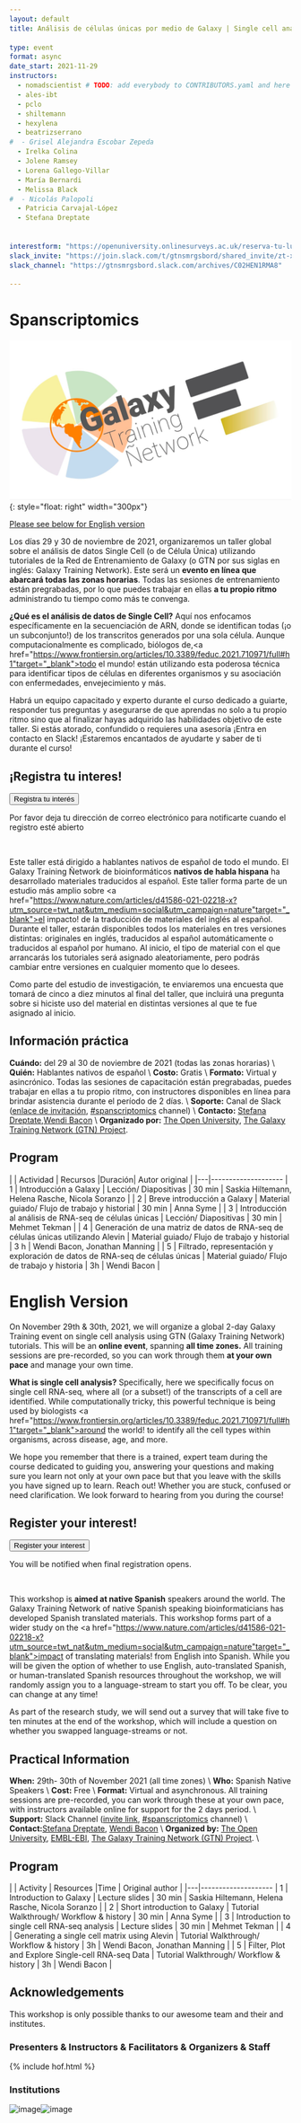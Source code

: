 ```yaml
---
layout: default
title: Análisis de células únicas por medio de Galaxy | Single cell analysis using Galaxy

type: event
format: async
date_start: 2021-11-29
instructors:
  - nomadscientist # TODO: add everybody to CONTRIBUTORS.yaml and here
  - ales-ibt
  - pclo
  - shiltemann
  - hexylena
  - beatrizserrano
#  - Grisel Alejandra Escobar Zepeda
  - Irelka Colina
  - Jolene Ramsey
  - Lorena Gallego-Villar
  - María Bernardi
  - Melissa Black
#  - Nicolás Palopoli
  - Patricia Carvajal-López
  - Stefana Dreptate


interestform: "https://openuniversity.onlinesurveys.ac.uk/reserva-tu-lugar-en-el-taller-analisis-de-datos-single-ce"
slack_invite: "https://join.slack.com/t/gtnsmrgsbord/shared_invite/zt-x7vinbs1-BA~Kht6N86JBhDq0uTIVdQ"
slack_channel: "https://gtnsmrgsbord.slack.com/archives/C02HEN1RMA8"

---
```


# Spanscriptomics

![Course logo](logo.png){: style="float: right" width="300px"}

[Please see below for English version]()

Los días 29 y 30 de noviembre de 2021, organizaremos un taller global sobre el análisis de datos Single Cell (o de Célula Única) utilizando tutoriales de la Red de Entrenamiento de Galaxy (o GTN por sus siglas en inglés: Galaxy Training Network). Este será un **evento en línea que abarcará todas las zonas horarias**. Todas las sesiones de entrenamiento están pregrabadas, por lo que puedes trabajar en ellas **a tu propio ritmo** administrando tu tiempo como más te convenga.


 **¿Qué es el análisis de datos de Single Cell?** Aquí nos enfocamos específicamente en la secuenciación de ARN, donde se identifican todas (¡o un subconjunto!) de los transcritos generados por una sola célula. Aunque computacionalmente es complicado, biólogos de,<a href="https://www.frontiersin.org/articles/10.3389/feduc.2021.710971/full#h1"target="_blank">todo el mundo!</a> están utilizando esta poderosa técnica para identificar tipos de células en diferentes organismos y su asociación con enfermedades, envejecimiento y más.


 Habrá un equipo capacitado y experto durante el curso dedicado a guiarte, responder tus preguntas y asegurarse de que aprendas no solo a tu propio ritmo sino que al finalizar hayas adquirido las habilidades objetivo de este taller. Si estás atorado, confundido o requieres una asesoría ¡Entra en contacto en Slack! ¡Estaremos encantados de ayudarte y saber de ti durante el curso!  


## ¡Registra tu interes!

<a href="{{page.interestform}}"><button type="button" class="btn btn-success btn-lg">Registra tu interés</button></a>

Por favor deja tu dirección de correo electrónico para notificarte cuando el registro esté abierto

<br/>


Este taller está dirigido a hablantes nativos de español de todo el mundo. El Galaxy Training Ñetwork de bioinformáticos **nativos de habla hispana** ha desarrollado materiales traducidos al español. Este taller forma parte de un estudio más amplio sobre <a href="https://www.nature.com/articles/d41586-021-02218-x?utm_source=twt_nat&utm_medium=social&utm_campaign=nature"target="_blank">el impacto!</a> de la traducción de materiales del inglés al español. Durante el taller, estarán disponibles todos los materiales en tres versiones distintas: originales en inglés, traducidos al español automáticamente o traducidos al español por humano. Al inicio, el tipo de material con el que arrancarás los tutoriales será asignado aleatoriamente, pero podrás cambiar entre versiones en cualquier momento que lo desees.

Como parte del estudio de investigación, te enviaremos una encuesta que tomará de cinco a diez minutos al final del taller, que incluirá una pregunta sobre si hiciste uso del material en distintas versiones al que te fue asignado al inicio.



## Información práctica

**Cuándo:** del 29 al 30 de noviembre de 2021 (todas las zonas horarias) \\
**Quién:** Hablantes nativos de español \\
**Costo:** Gratis \\
**Formato:** Virtual y asincrónico. Todas las sesiones de capacitación están pregrabadas, puedes trabajar en ellas a tu propio ritmo, con instructores disponibles en línea para brindar asistencia durante el período de 2 días. \\
**Soporte:** Canal de Slack ([enlace de invitación]({{page.slack_invite}}), [#spanscriptomics]({{page.slack_channel}}) channel) \\
**Contacto:** [Stefana Dreptate](mailto:stefana.dreptate@gmail.com),[Wendi Bacon](mailto:Wendi.Bacon@gmail.com) \\
**Organizado por:** [The Open University](https://www.openuniversity.edu/), [The Galaxy Training Network (GTN) Project](https://training.galaxyproject.org/training-material/hall-of-fame).

## Program

|   | Actividad                                                                         |       Recursos                                 |Duración|              Autor original                     |
|---|--------------------
| 1 | Introducción a Galaxy                                                             |  Lección/ Diapositivas                         | 30 min | Saskia Hiltemann, Helena Rasche, Nicola Soranzo |
| 2 | Breve introducción a Galaxy                                                       |  Material guiado/ Flujo de trabajo y historial | 30 min | Anna Syme                                       |
| 3 | Introducción al análisis de RNA-seq de células únicas                             |  Lección/ Diapositivas                         | 30 min | Mehmet Tekman                                   |
| 4 | Generación de una matriz de datos de RNA-seq de células únicas utilizando Alevin  | Material guiado/ Flujo de trabajo y historial  |  3 h   | Wendi Bacon, Jonathan  Manning                  |
| 5 | Filtrado, representación y exploración de datos de RNA-seq de células únicas      | Material guiado/ Flujo de trabajo y historia   |  3h    | Wendi Bacon                                     |







# English Version

On November 29th & 30th, 2021, we will organize a global 2-day Galaxy Training event on single cell analysis using GTN (Galaxy Training Network) tutorials. This will be an **online event**, spanning **all time zones.** All training sessions are pre-recorded, so you can work through them **at your own pace** and manage your own time.


**What is single cell analysis?** Specifically, here we specifically focus on single cell RNA-seq, where all (or a subset!) of the transcripts of a cell are identified. While computationally tricky, this powerful technique is being used by biologists <a href="https://www.frontiersin.org/articles/10.3389/feduc.2021.710971/full#h1"target="_blank">around the world!</a> to identify all the cell types within organisms, across disease, age, and more.


We hope you remember that there is a trained, expert team during the course dedicated to guiding you, answering your questions and making sure you learn not only at your own pace but that you leave with the skills you have signed up to learn. Reach out! Whether you are stuck, confused or need clarification. We look forward to hearing from you during the course!


## Register your interest!

<a href="{{page.interestform}}"><button type="button" class="btn btn-success btn-lg">Register your interest</button></a>

You will be notified when final registration opens.

<br/>




This workshop is **aimed at native Spanish** speakers around the world. The Galaxy Training Ñetwork of native Spanish speaking bioinformaticians has developed Spanish translated materials. This workshop forms part of a wider study on the  <a href="https://www.nature.com/articles/d41586-021-02218-x?utm_source=twt_nat&utm_medium=social&utm_campaign=nature"target="_blank">impact of translating materials!</a> from English into Spanish. While you will be given the option of whether to use English, auto-translated Spanish, or human-translated Spanish resources throughout the workshop, we will randomly assign you to a language-stream to start you off. To be clear, you can change at any time!

As part of the research study, we will send out a survey that will take five to ten minutes at the end of the workshop, which will include a question on whether you swapped language-streams or not.


## Practical Information

**When:** 29th- 30th of November 2021 (all time zones) \\
**Who:** Spanish Native Speakers \\
**Cost:** Free \\
**Format:** Virtual and asynchronous. All training sessions are pre-recorded, you can work through these at your own pace, with instructors available online for support for the 2 days period. \\
**Support:** Slack Channel  ([invite link]({{page.slack_invite}}), [#spanscriptomics]({{page.slack_channel}}) channel)  \\
**Contact:**[Stefana Dreptate](mailto:stefana.dreptate@gmail.com), [Wendi Bacon](mailto:Wendi.Bacon@gmail.com)  \\
**Organized by:** [The Open University](https://www.openuniversity.edu/), [EMBL-EBI](https://www.ebi.ac.uk/), [The Galaxy Training Network (GTN) Project](https://training.galaxyproject.org/training-material/hall-of-fame). \\

## Program

|   | Activity                                          |    Resources                              |Time    |              Original author                    |
|---|--------------------
| 1 | Introduction to Galaxy                            | Lecture slides                            | 30 min | Saskia Hiltemann, Helena Rasche, Nicola Soranzo |
| 2 | Short introduction to Galaxy                      | Tutorial Walkthrough/ Workflow & history  | 30 min | Anna Syme                                       |
| 3 | Introduction to single cell RNA-seq analysis      | Lecture slides                            | 30 min | Mehmet Tekman                                   |
| 4 | Generating a single cell matrix using Alevin      | Tutorial Walkthrough/ Workflow & history  |  3h    | Wendi Bacon, Jonathan  Manning                  |
| 5 | Filter, Plot and Explore Single-cell RNA-seq Data | Tutorial Walkthrough/ Workflow & history  |  3h    | Wendi Bacon                                     |






## Acknowledgements

This workshop is only possible thanks to our awesome team and their and institutes.

### Presenters & Instructors & Facilitators & Organizers & Staff

{% include hof.html %}

### Institutions

 ![image](https://user-images.githubusercontent.com/88791681/137364558-991bcc5c-5b2b-4759-bf12-15b83c9e2134.png)![image](https://user-images.githubusercontent.com/88791681/137365481-1d6c5499-7bc6-44b0-9c8d-d305d7571673.png)
